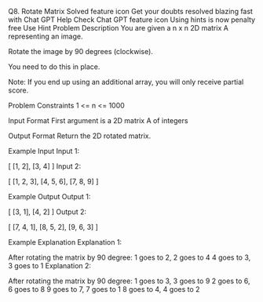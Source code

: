 
<!-- https://leetcode.com/problems/rotate-image/ -->
Q8. Rotate Matrix
Solved
feature icon
Get your doubts resolved blazing fast with Chat GPT Help
Check Chat GPT
feature icon
Using hints is now penalty free
Use Hint
Problem Description
You are given a n x n 2D matrix A representing an image.

Rotate the image by 90 degrees (clockwise).

You need to do this in place.

Note: If you end up using an additional array, you will only receive partial score.



Problem Constraints
1 <= n <= 1000



Input Format
First argument is a 2D matrix A of integers



Output Format
Return the 2D rotated matrix.



Example Input
Input 1:

 [
    [1, 2],
    [3, 4]
 ]
Input 2:

 [
    [1, 2, 3],
    [4, 5, 6],
    [7, 8, 9]
 ]


Example Output
Output 1:

 [
    [3, 1],
    [4, 2]
 ]
Output 2:

 [
    [7, 4, 1],
    [8, 5, 2],
    [9, 6, 3]
 ]


Example Explanation
Explanation 1:

 After rotating the matrix by 90 degree:
 1 goes to 2, 2 goes to 4
 4 goes to 3, 3 goes to 1
Explanation 2:

 After rotating the matrix by 90 degree:
 1 goes to 3, 3 goes to 9
 2 goes to 6, 6 goes to 8
 9 goes to 7, 7 goes to 1
 8 goes to 4, 4 goes to 2